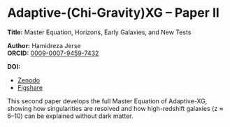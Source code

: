 # Adaptive-(Chi-Gravity)XG – Paper II
**Title:** Master Equation, Horizons, Early Galaxies, and New Tests  

**Author:** Hamidreza Jerse  
**ORCID:** [0009-0007-9459-7432](https://orcid.org/0009-0007-9459-7432)  

**DOI:**  
- [Zenodo](https://doi.org/10.5281/zenodo.17058164)  
- [Figshare](https://doi.org/10.6084/m9.figshare.30058042)  

This second paper develops the full Master Equation of Adaptive-XG, showing how singularities are resolved and how high-redshift galaxies (z ≈ 6–10) can be explained without dark matter.
